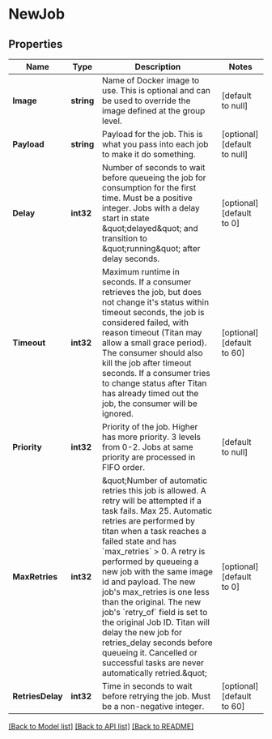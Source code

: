 # NewJob

## Properties
Name | Type | Description | Notes
------------ | ------------- | ------------- | -------------
**Image** | **string** | Name of Docker image to use. This is optional and can be used to override the image defined at the group level. | [default to null]
**Payload** | **string** | Payload for the job. This is what you pass into each job to make it do something. | [optional] [default to null]
**Delay** | **int32** | Number of seconds to wait before queueing the job for consumption for the first time. Must be a positive integer. Jobs with a delay start in state \&quot;delayed\&quot; and transition to \&quot;running\&quot; after delay seconds. | [optional] [default to 0]
**Timeout** | **int32** | Maximum runtime in seconds. If a consumer retrieves the job, but does not change it&#39;s status within timeout seconds, the job is considered failed, with reason timeout (Titan may allow a small grace period). The consumer should also kill the job after timeout seconds. If a consumer tries to change status after Titan has already timed out the job, the consumer will be ignored.  | [optional] [default to 60]
**Priority** | **int32** | Priority of the job. Higher has more priority. 3 levels from 0-2. Jobs at same priority are processed in FIFO order. | [default to null]
**MaxRetries** | **int32** | \&quot;Number of automatic retries this job is allowed. A retry will be attempted if a task fails. Max 25. Automatic retries are performed by titan when a task reaches a failed state and has &#x60;max_retries&#x60; &gt; 0. A retry is performed by queueing a new job with the same image id and payload. The new job&#39;s max_retries is one less than the original. The new job&#39;s &#x60;retry_of&#x60; field is set to the original Job ID.  Titan will delay the new job for retries_delay seconds before queueing it. Cancelled or successful tasks are never automatically retried.\&quot;  | [optional] [default to 0]
**RetriesDelay** | **int32** | Time in seconds to wait before retrying the job. Must be a non-negative integer. | [optional] [default to 60]

[[Back to Model list]](../README.md#documentation-for-models) [[Back to API list]](../README.md#documentation-for-api-endpoints) [[Back to README]](../README.md)


